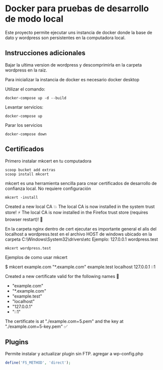 # Docker para pruebas de desarrollo de modo local

Este proyecto permite ejecutar uns instancia de docker donde la base de dato y wordpress son persistentes en la computadora local.

## Instrucciones adicionales

Bajar la ultima version de wordpress y descomprimirla en la carpeta wordpress en la raiz.

Para inicializar la instancia de docker es necesario docker desktop 

Utilizar el comando:

```
docker-compose up -d --build
```

Levantar servicios:

```
docker-compose up
```

Parar los servicios

```
docker-compose down
```

## Certificados

Primero instalar mkcert en tu computadora

```
scoop bucket add extras
scoop install mkcert
```

mkcert es una herramienta sencilla para crear certificados de desarrollo de confianza local. No requiere configuración

```
mkcert -install
```
Created a new local CA 💥
The local CA is now installed in the system trust store! ⚡️
The local CA is now installed in the Firefox trust store (requires browser restart)! 🦊

En la carpeta nginx dentro de cert ejecutar es importante general el alis del localhost a wordpress.test en el archivo HOST de windows ubicado en la carpeta C:\Windows\System32\drivers\etc
Ejemplo: 127.0.0.1       wordpress.test

```
mkcert wordpress.test
```

Ejemplos de como usar mkcert

$ mkcert example.com "*.example.com" example.test localhost 127.0.0.1 ::1

Created a new certificate valid for the following names 📜
 - "example.com"
 - "*.example.com"
 - "example.test"
 - "localhost"
 - "127.0.0.1"
 - "::1"

The certificate is at "./example.com+5.pem" and the key at "./example.com+5-key.pem" ✅

## Plugins

Permite instalar y actualizar plugin sin FTP. agregar a wp-config.php

```php
define('FS_METHOD', 'direct');
```
